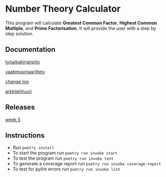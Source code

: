 # Number Theory Calculator

This program will calculate **Greatest Common Factor**, **Highest Common Multiple**, and **Prime Factorisation**. It will provide the user with a step by step solution.

## Documentation

[työaikakirjanpito](https://github.com/SouperSalamander/ot-harjoitustyo/blob/main/dokumentaatio/tyoaikakirjanpito.md)

[vaatimusmaarittely](https://github.com/SouperSalamander/ot-harjoitustyo/blob/main/dokumentaatio/vaatimusmaarittely.md)

[change log](https://github.com/SouperSalamander/ot-harjoitustyo/blob/main/dokumentaatio/changelog.md)

[arkkitehtuuri](https://github.com/SouperSalamander/ot-harjoitustyo/blob/main/dokumentaatio/arkkitehtuuri.md)

## Releases

[week 5](https://github.com/SouperSalamander/ot-harjoitustyo/releases/tag/viiko5)

## Instructions

* Run `poetry install`
* To start the program run `poetry run invoke start`
* To test the program run `poetry run invoke test`
* To generate a coverage report run `poetry run invoke coverage-report`
* To test for pylint errors run `poetry run invoke lint`
